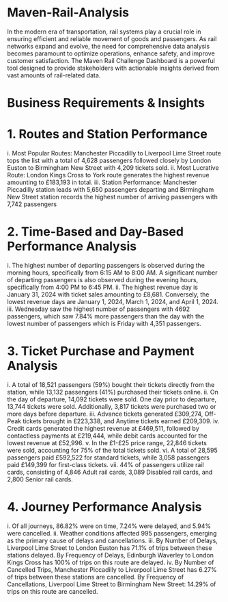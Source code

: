 # Maven-Rail-Analysis
In the modern era of transportation, rail systems play a crucial role in ensuring efficient and reliable movement of goods and passengers. As rail networks expand and evolve, the need for comprehensive data analysis becomes paramount to optimize operations, enhance safety, and improve customer satisfaction. The Maven Rail Challenge Dashboard is a powerful tool designed to provide stakeholders with actionable insights derived from vast amounts of rail-related data.
# Business Requirements & Insights
# 1.	Routes and Station Performance
i.	Most Popular Routes: Manchester Piccadilly to Liverpool Lime Street route tops the list with a total of 4,628 passengers followed closely by London Euston to Birmingham New Street with 4,209 tickets sold.
ii.	  Most Lucrative Route: London Kings Cross to York route generates the highest revenue amounting to £183,193 in total.
iii.	Station Performance: Manchester Piccadilly station leads with 5,650 passengers departing and Birmingham New Street station records the highest number of arriving passengers with 7,742 passengers
# 2. Time-Based and Day-Based Performance Analysis
i.	The highest number of departing passengers is observed during the morning hours, specifically from 6:15 AM to 8:00 AM. A significant number of departing passengers is also observed during the evening hours, specifically from 4:00 PM to 6:45 PM.
ii.	The highest revenue day is January 31, 2024 with ticket sales amounting to £8,681. Conversely, the lowest revenue days are January 1, 2024, March 1, 2024, and April 1, 2024.
iii.	Wednesday saw the highest number of passengers with 4692 passengers, which saw 7.84% more passengers than the day with the lowest number of passengers which is  Friday with 4,351 passengers.
# 3.  Ticket Purchase and Payment Analysis
i.	A total of 18,521 passengers (59%) bought their tickets directly from the station, while 13,132 passengers (41%) purchased their tickets online.
ii.	On the day of departure, 14,092 tickets were sold. One day prior to departure, 13,744 tickets were sold. Additionally, 3,817 tickets were purchased two or more days before departure.
iii.	 Advance tickets generated £309,274, Off-Peak tickets brought in £223,338, and Anytime tickets earned £209,309.
iv.	Credit cards generated the highest revenue at £469,511, followed by contactless payments at £219,444, while debit cards accounted for the lowest revenue at £52,996.
v.	 In the £1-£25 price range, 22,846 tickets were sold, accounting for 75% of the total tickets sold.
vi.	A total of 28,595 passengers paid £592,522 for standard tickets, while 3,058 passengers paid £149,399 for first-class tickets.
vii.	44% of passengers utilize rail cards, consisting of 4,846 Adult rail cards, 3,089 Disabled rail cards, and 2,800 Senior rail cards.
# 4. Journey Performance Analysis
i.	Of all journeys, 86.82% were on time, 7.24% were delayed, and 5.94% were cancelled.
ii.	Weather conditions affected 995 passengers, emerging as the primary cause of delays and cancellations.
iii.	 By Number of Delays, Liverpool Lime Street to London Euston has 71.1% of trips between these stations delayed. By Frequency of Delays, Edinburgh Waverley to London Kings Cross has 100% of trips on this route are delayed.
iv.	By Number of Cancelled Trips, Manchester Piccadilly to Liverpool Lime Street has 6.27% of trips between these stations are cancelled. By Frequency of Cancellations, Liverpool Lime Street to Birmingham New Street: 14.29% of trips on this route are cancelled.

